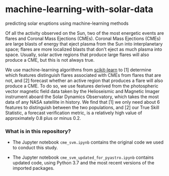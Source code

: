 # machine-learning-with-solar-data
predicting solar eruptions using machine-learning methods

Of all the activity observed on the Sun, two of the most energetic events are flares and
Coronal Mass Ejections (CMEs). Coronal Mass Ejections (CMEs) are large blasts of energy that eject plasma from the Sun into interplanetary space; flares are more localized blasts that don't eject as much plasma into space. Usually, solar active regions that produce large flares will also produce a CME, but this is not always true.

We use machine-learning algorithms from [scikit-learn](http://scikit-learn.org/stable/) to [1] determine which features distinguish flares associated with CMEs from flares that are not, and [2] forecast whether an active region that produces a flare will also produce a CME. To do so, we use features derived from the photospheric vector magnetic field data taken by the Helioseismic and Magnetic Imager instrument aboard the Solar Dynamics Observatory, which takes the most data of any NASA satellite in history. We find that [1] we only need about 6 features to distinguish between the two populations, and [2] our True Skill Statistic, a forecast verification metric, is a relatively high value of approximately 0.8 plus or minus 0.2. 

### What is in this repository?

* The Jupyter notebook `cme_svm.ipynb` contains the original code we used to conduct this study.

* The Jupyter notebook `cme_svm_updated_for_pyastro.ipynb` contains updated code, using Python 3.7 and the most recent versions of the imported packages. 

```
